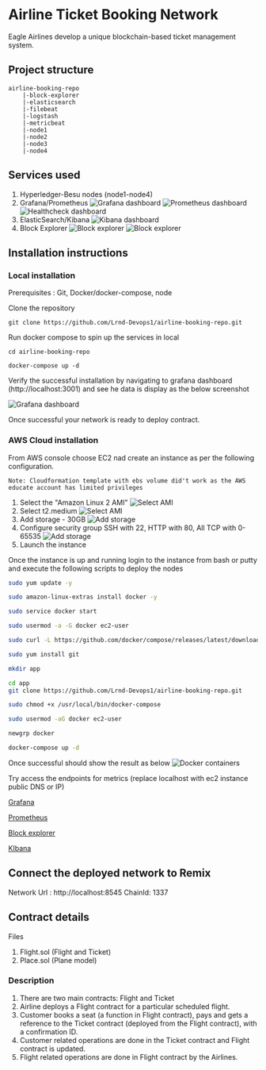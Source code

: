 # Airline Ticket Booking Network

Eagle Airlines develop a unique blockchain-based ticket management system.

## Project structure

```
airline-booking-repo
    |-block-explorer
    |-elasticsearch
    |-filebeat
    |-logstash
    |-metricbeat
    |-node1
    |-node2
    |-node3
    |-node4
```

## Services used

1. Hyperledger-Besu nodes (node1-node4)
2. Grafana/Prometheus
   ![Grafana dashboard](images/Grafanadashboard.png)
   ![Prometheus dashboard](images/Prometheusdashboard.png)
   ![Healthcheck dashboard](images/Prometheusdashboard.png)
3. ElasticSearch/Kibana
   ![Kibana dashboard](images/Kibanalogs.png)
4. Block Explorer
   ![Block explorer](images/Blockexplorer.png)
   ![Block explorer](images/Blockexplorer1.png)

## Installation instructions

### Local installation

Prerequisites : Git, Docker/docker-compose, node

Clone the repository

```
git clone https://github.com/Lrnd-Devops1/airline-booking-repo.git

```

Run docker compose to spin up the services in local

```
cd airline-booking-repo

docker-compose up -d
```

Verify the successful installation by navigating to grafana dashboard (http://localhost:3001) and see he data is display as the below screenshot

![Grafana dashboard](images/Grafanadashboard.png)

Once successful your network is ready to deploy contract.

### AWS Cloud installation

From AWS console choose EC2 nad create an instance as per the following configuration.

```
Note: Cloudformation template with ebs volume did't work as the AWS educate account has limited privileges
```

1. Select the "Amazon Linux 2 AMI"
   ![Select AMI](images/EC2-Instance-AMI.png)
2. Select t2.medium
   ![Select AMI](images/InstanceType-T2-Medium.png)
3. Add storage - 30GB
   ![Add storage](images/EC2-Add-Storage.png)
4. Configure security group
   SSH with 22, HTTP with 80, All TCP with 0-65535
   ![Add storage](images/EC2-SecurityGroup.png)
5. Launch the instance

Once the instance is up and running login to the instance from bash or putty and execute the following scripts to deploy the nodes

```bash
sudo yum update -y

sudo amazon-linux-extras install docker -y

sudo service docker start

sudo usermod -a -G docker ec2-user

sudo curl -L https://github.com/docker/compose/releases/latest/download/docker-compose-$(uname -s)-$(uname -m) -o /usr/local/bin/docker-compose

sudo yum install git

mkdir app

cd app
git clone https://github.com/Lrnd-Devops1/airline-booking-repo.git

sudo chmod +x /usr/local/bin/docker-compose

sudo usermod -aG docker ec2-user

newgrp docker

docker-compose up -d

```

Once successful should show the result as below
![Docker containers](images/Docker-instances.png)

Try access the endpoints for metrics (replace localhost with ec2 instance public DNS or IP)

[Grafana](http://localhost:3001/d/XE4V0WGZz/besu-overview?orgId=1&refresh=10s)

[Prometheus](http://localhost:9090)

[Block explorer](http://localhost:25000/)

[KIbana](http://localhost:5601/)

## Connect the deployed network to Remix

Network Url : http://localhost:8545
ChainId: 1337

## Contract details

Files

1. Flight.sol (Flight and Ticket)
2. Place.sol (Plane model)

### Description

1. There are two main contracts: Flight and Ticket
2. Airline deploys a Flight contract for a particular scheduled flight.
3. Customer books a seat (a function in Flight contract), pays and gets a reference to the Ticket contract (deployed from the Flight contract), with a confirmation ID.
4. Customer related operations are done in the Ticket contract and Flight contract is updated.
5. Flight related operations are done in Flight contract by the Airlines.
